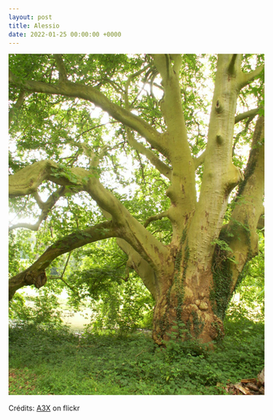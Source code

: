```yaml
---
layout: post
title: Alessio
date: 2022-01-25 00:00:00 +0000
---
```


![Alessio](/images/2022-01-25.jpg)

Crédits: [A3X](https://www.flickr.com/people/14161500@N08/) on flickr
